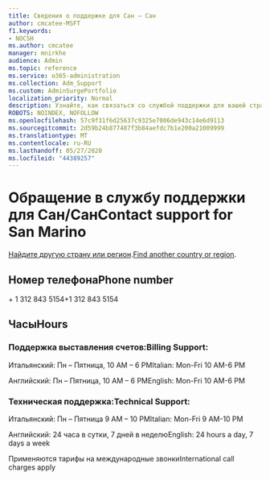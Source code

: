 ```yaml
---
title: Сведения о поддержке для Сан — Сан
author: cmcatee-MSFT
f1.keywords:
- NOCSH
ms.author: cmcatee
manager: mnirkhe
audience: Admin
ms.topic: reference
ms.service: o365-administration
ms.collection: Adm_Support
ms.custom: AdminSurgePortfolio
localization_priority: Normal
description: Узнайте, как связаться со службой поддержки для вашей страны или региона.
ROBOTS: NOINDEX, NOFOLLOW
ms.openlocfilehash: 57c9f31f6d25637c9325e7006de943c14e6d9113
ms.sourcegitcommit: 2d59b24b877487f3b84aefdc7b1e200a21009999
ms.translationtype: MT
ms.contentlocale: ru-RU
ms.lasthandoff: 05/27/2020
ms.locfileid: "44389257"
---
```

# <a name="contact-support-for-san-marino"></a><span data-ttu-id="5e493-103">Обращение в службу поддержки для Сан/Сан</span><span class="sxs-lookup"><span data-stu-id="5e493-103">Contact support for San Marino</span></span>

<span data-ttu-id="5e493-104">[Найдите другую страну или регион](../contact-support-for-business-products.md).</span><span class="sxs-lookup"><span data-stu-id="5e493-104">[Find another country or region](../contact-support-for-business-products.md).</span></span>

## <a name="phone-number"></a><span data-ttu-id="5e493-105">Номер телефона</span><span class="sxs-lookup"><span data-stu-id="5e493-105">Phone number</span></span>
<span data-ttu-id="5e493-106">+ 1 312 843 5154</span><span class="sxs-lookup"><span data-stu-id="5e493-106">+1 312 843 5154</span></span>

## <a name="hours"></a><span data-ttu-id="5e493-107">Часы</span><span class="sxs-lookup"><span data-stu-id="5e493-107">Hours</span></span>
### <a name="billing-support"></a><span data-ttu-id="5e493-108">Поддержка выставления счетов:</span><span class="sxs-lookup"><span data-stu-id="5e493-108">Billing Support:</span></span>

<span data-ttu-id="5e493-109">Итальянский: Пн – Пятница, 10 AM – 6 PM</span><span class="sxs-lookup"><span data-stu-id="5e493-109">Italian: Mon-Fri 10 AM-6 PM</span></span>

<span data-ttu-id="5e493-110">Английский: Пн – Пятница, 10 AM – 6 PM</span><span class="sxs-lookup"><span data-stu-id="5e493-110">English: Mon-Fri 10 AM-6 PM</span></span>

### <a name="technical-support"></a><span data-ttu-id="5e493-111">Техническая поддержка:</span><span class="sxs-lookup"><span data-stu-id="5e493-111">Technical Support:</span></span>

<span data-ttu-id="5e493-112">Итальянский: Пн – Пятница 9 AM – 10 PM</span><span class="sxs-lookup"><span data-stu-id="5e493-112">Italian: Mon-Fri 9 AM-10 PM</span></span>

<span data-ttu-id="5e493-113">Английский: 24 часа в сутки, 7 дней в неделю</span><span class="sxs-lookup"><span data-stu-id="5e493-113">English: 24 hours a day, 7 days a week</span></span>

<span data-ttu-id="5e493-114">Применяются тарифы на международные звонки</span><span class="sxs-lookup"><span data-stu-id="5e493-114">International call charges apply</span></span>

